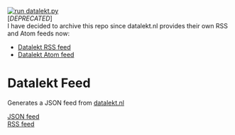 [![run datalekt.py](https://github.com/Gertje823/datalekt-feed/actions/workflows/actions.yml/badge.svg)](https://github.com/Gertje823/datalekt-feed/actions/workflows/actions.yml)  
[*DEPRECATED*]   
I have decided to archive this repo since datalekt.nl provides their own RSS and Atom feeds now:  
- [Datalekt RSS feed](https://www.datalekt.nl/feeds/rss.php)  
- [Datalekt Atom feed](https://www.datalekt.nl/feeds/atom.php)

# Datalekt Feed
Generates a JSON feed from [datalekt.nl](https://datalekt.nl)

[JSON feed](https://raw.githubusercontent.com/Gertje823/datalekt-feed/main/datalekt.json)  
[RSS feed](https://raw.githubusercontent.com/Gertje823/datalekt-feed/main/rss.xml)
